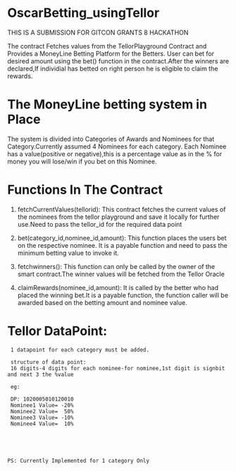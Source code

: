 # OscarBetting_usingTellor


THIS IS A SUBMISSION FOR GITCON GRANTS 8 HACKATHON



The contract Fetches values from the TellorPlayground Contract and Provides a MoneyLine Betting Platform for the Betters.
User can bet for desired amount using the bet() function in the contract.After the winners are declared,If individial has betted on right person he is eligible to claim the rewards.

# The MoneyLine betting system in Place
 The system is divided into Categories of Awards and Nominees for that Category.Currently assumed 4 Nominees for each category. 
 Each Nominee has a value(positive or negative),this is a percentage value as in the % for money you will lose/win if you bet on this Nominee.
 
 # Functions In The Contract
 
 1. fetchCurrentValues(tellorid):
    This contract fetches the current values of the nominees from the tellor playground and save it locally for further use.Need to pass the tellor_id for the required data point
    
 2. bet(category_id,nominee_id,amount):
    This function places the users bet on the respective nominee. It is a payable function and need to pass the minimum betting value to invoke it.
    
 3. fetchwinners():
    This function can only be called by the owner of the smart contract.The winner values will be fetched from the Tellor Oracle
    
 4. claimRewards(nominee_id,amount):
    It is called by the better who had placed the winning bet.It is a payable function, the function caller will be awarded based on the betting amount and nominee value.
    
  
  
  # Tellor DataPoint:
     1 datapoint for each category must be added.
     
     structure of data point:
     16 digits-4 digits for each nominee-for nominee,1st digit is signbit and next 3 the %value
     
     eg:
     
     DP: 1020005010120010
     Nominee1 Value= -20%
     Nominee2 Value=  50%
     Nominee3 Value= -10%
     Nominee4 Value=  10%
     
     
    
    
    
    PS: Currently Implemented for 1 category Only
     
     
     
     
    
    
    
 



